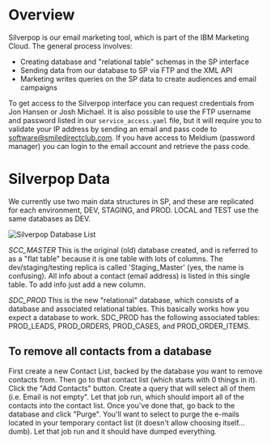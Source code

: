 # Overview
Silverpop is our email marketing tool, which is part of the IBM Marketing Cloud.  The general process involves:
* Creating database and "relational table" schemas in the SP interface
* Sending data from our database to SP via FTP and the XML API
* Marketing writes queries on the SP data to create audiences and email campaigns

To get access to the Silverpop interface you can request credentials from Jon Hansen or Josh Michael.  It is also possible to use the FTP username and password listed in our `service_access.yaml` file, but it will require you to validate your IP address by sending an email and pass code to software@smiledirectclub.com.  If you have access to Meldium (password manager) you can login to the email account and retrieve the pass code.

# Silverpop Data
We currently use two main data structures in SP, and these are replicated for each environment, DEV, STAGING, and PROD.  LOCAL and TEST use the same databases as DEV.

![Silverpop Database List](http://imgur.com/a/4vUjz)

*SCC_MASTER*
This is the original (old) database created, and is referred to as a "flat table" because it is one table with lots of columns.  The dev/staging/testing replica is called 'Staging_Master' (yes, the name is confusing).  All info about a contact (email address) is listed in this single table.  To add info just add a new column.

*SDC_PROD*
This is the new "relational" database, which consists of a database and associated relational tables.  This basically works how you expect a database to work.  SDC_PROD has the following associated tables: PROD_LEADS, PROD_ORDERS, PROD_CASES, and PROD_ORDER_ITEMS.


## To remove all contacts from a database

First create a new Contact List, backed by the database you want to remove contacts from.  Then go to that contact list (which starts with 0 things in it).  Click the "Add Contacts" button.  Create a query that will select all of them (i.e. Email is not empty".  Let that job run, which should import all of the contacts into the contact list.  Once you've done that, go back to the database and click "Purge".  You'll want to select to purge the e-mails located in your temporary contact list (it doesn't allow choosing itself... dumb).  Let that job run and it should have dumped everything.